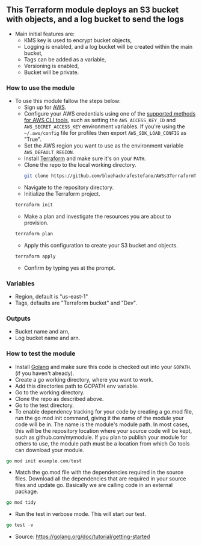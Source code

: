 ## This Terraform module deploys an S3 bucket with objects, and a log bucket to send the logs
- Main initial features are:
  - KMS key is used to encrypt bucket objects,
  - Logging is enabled, and a log bucket will be created within the main bucket,
  - Tags can be added as a variable,
  - Versioning is enabled,
  - Bucket will be private.

### How to use the module
- To use this module fallow the steps below:
  - Sign up for [AWS](https://aws.amazon.com/).
  - Configure your AWS credentials using one of the [supported methods for AWS CLI
   tools](https://docs.aws.amazon.com/cli/latest/userguide/cli-chap-getting-started.html), such as setting the
   `AWS_ACCESS_KEY_ID` and `AWS_SECRET_ACCESS_KEY` environment variables. If you're using the `~/.aws/config` file for profiles then export `AWS_SDK_LOAD_CONFIG` as "True".
  - Set the AWS region you want to use as the environment variable `AWS_DEFAULT_REGION`.
  - Install [Terraform](https://www.terraform.io/) and make sure it's on your `PATH`.
  - Clone the repo to the local working directory.
    ```bash
    git clone https://github.com/bluehackrafestefano/AWSs3TerraformTemplateWithTest.git
    ```
  - Navigate to the repository directory.
  - Initialize the Terraform project.
  ```bash
  terraform init
  ```
  - Make a plan and investigate the resources you are about to provision.
  ```bash
  terraform plan
  ```
  - Apply this configuration to create your S3 bucket and objects.
  ```bash
  terraform apply
  ```
  - Confirm by typing yes at the prompt.

### Variables
- Region, default is "us-east-1"
- Tags, defaults are "Terraform bucket" and "Dev".

### Outputs
- Bucket name and arn,
- Log bucket name and arn.

### How to test the module
- Install [Golang](https://golang.org/) and make sure this code is checked out into your `GOPATH`. (if you haven't already).
- Create a go working directory, where you want to work.
- Add this directories path to GOPATH env variable.
- Go to the working directory.
- Clone the repo as described above.
- Go to the test directory.
- To enable dependency tracking for your code by creating a go.mod file, run the go mod init command, giving it the name of the module your code will be in. The name is the module's module path. In most cases, this will be the repository location where your source code will be kept, such as github.com/mymodule. If you plan to publish your module for others to use, the module path must be a location from which Go tools can download your module.
```go
go mod init example.com/test
``` 
- Match the go.mod file with the dependencies required in the source files. Download all the dependencies that are required in your source files and update go. Basically we are calling code in an external package.
```go
go mod tidy
``` 
- Run the test in verbose mode. This will start our test.
```go
go test -v
``` 
- Source: https://golang.org/doc/tutorial/getting-started